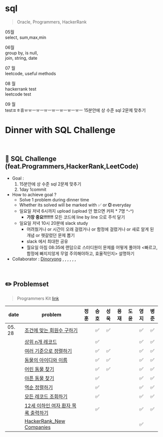 # sql
> Oracle, Programmers, HackerRank

05월
<br>
select, sum,max,min


06월
<br>
group by, is null,
<br>
join, string, date
<br>

07 월
<br>
leetcode, useful methods
<br>

08 월
<br>
hackerrank test
<br>
leetcode test
<br>

09 월
<br>
testㅍㅎ휴ㅠㅠㅡㅠㅡㅠㅡㅠㅡㅠㅡㅠㅡㅠㅡ
15분안에 상 수준 sql 2문제 맞추기
<br>

# Dinner with SQL Challenge

<br>

## :notebook_with_decorative_cover: SQL Challenge (feat.Programmers,HackerRank,LeetCode)

- Goal :
  1. 15분안에 상 수준 sql 2문제 맞추기
  2. 1day 1commit
- How to achieve goal ?
  - Solve 1 problem during dinner time
  - Whether its solved will be marked with :white_check_mark: or :negative_squared_cross_mark: everyday
  - 일요일 저녁 6시까지 upload (upload 안 했으면 커피 * 7명 ^-^)
    - **가장 중요!!!!!!!** 모든 코드에 line by line 으로 주석 달기
  - 일요일 저녁 10시 20분에 slack study
    - 어려웠거나 or 시간이 오래 걸렸거나 or 함정에 걸렸거나 or 새로 알게 된 개념 or 헷갈렸던 문제 뽑기
    - slack 에서 최대한 공유
    - 월요일 아침 08:35에 랜덤으로 스터디원이 문제를 어떻게 풀어야 <빠르고, 함정에 빠지지않게 무얼 주의해야하고, 효율적인지> 설명하기
- Collaborator : [Dinoryong]() , []() , [](), [](), [](), [](), []()

<br>

## :pencil2: Problemset

> Programmers Kit [link](https://school.programmers.co.kr/learn/challenges?order=recent&statuses=solved&page=1&languages=oracle)

| date   | problem                                                                               | 정훈 | 승호 | 성욱 | 용재 | 도윤 | 영지 | 병준 |
| ------ | ------------------------------------------------------------------------------------- | :--: | :--: | :--: | :--: | :--: | :--: | :--: |
| 05. 28 | [조건에 맞는 회원수 구하기](https://school.programmers.co.kr/learn/courses/30/lessons/131535) |  | ✅ |✅  |  |  | ✅ |✅|
|        | [상위 n개 레코드](https://school.programmers.co.kr/learn/courses/30/lessons/59405)           |  | ✅ |  |  |  | ✅ |✅|
|        | [여러 기준으로 정렬하기](https://school.programmers.co.kr/learn/courses/30/lessons/59404)           |  | ✅ | ✅ |  |  | ✅ |✅|
|        | [동물의 아이디와 이름](https://school.programmers.co.kr/learn/courses/30/lessons/59403)          |  | ✅ | ✅ |  |  | ✅ |✅|
|        | [어린 동물 찾기](https://school.programmers.co.kr/learn/courses/30/lessons/59037)          |  | ✅ | ✅ |  |  | ✅ |✅|
|        | [아픈 동물 찾기](https://school.programmers.co.kr/learn/courses/30/lessons/59036)          |  | ✅ |  |  |  | ✅ |✅|
|        | [역순 정렬하기](https://school.programmers.co.kr/learn/courses/30/lessons/59035)          |  | ✅ |  |  |  | ✅ |✅|
|        | [모든 레코드 조회하기](https://school.programmers.co.kr/learn/courses/30/lessons/59034)          |  | ✅ |  |  |  | ✅ |✅|
|        | [12세 이하인 여자 환자 목록 출력하기](https://school.programmers.co.kr/learn/courses/30/lessons/132201)           |  | ✅ |  |  |  | ✅ |✅|
|        | [HackerRank_New Companies](https://www.hackerrank.com/challenges/the-company/problem?isFullScreen=true)           |  |  |  |  |  | ✅ |  |

